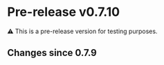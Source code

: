 # Pre-release v0.7.10

⚠️ This is a pre-release version for testing purposes.

## Changes since 0.7.9

